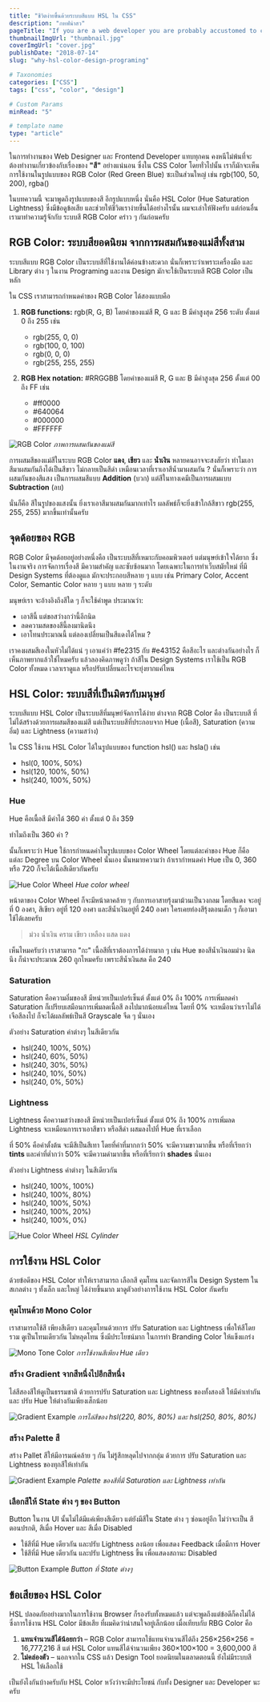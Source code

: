 ```yaml
---
title: "ชีวิตง่ายขึ้นด้วยระบบสีแบบ HSL ใน CSS"
description: "กหฟน่าสว"
pageTitle: "If you are a web developer you are probably accustomed to colours which look like this | chanto.io"
thumbnailImgUrl: "thumbnail.jpg"
coverImgUrl: "cover.jpg"
publishDate: "2018-07-14"
slug: "why-hsl-color-design-programing"

# Taxonomies
categories: ["CSS"]
tags: ["css", "color", "design"]

# Custom Params
minRead: "5"

# template name
type: "article"
---
```


ในการทำงานของ Web Designer และ Frontend Developer แทบทุกคน คงหนีไม่พ้นที่จะต้องทำงานเกี่ยวข้องกับเรื่องของ **"สี"** อย่างแน่นอน ซึ่งใน CSS Color โดยทั่วไปนั้น เราก็มักจะเห็นการใช้งานในรูปแบบของ RGB Color (Red Green Blue) ซะเป็นส่วนใหญ่ เช่น rgb(100, 50, 200), rgba()

ในบทความนี้ จะมาพูดถึงรูปแบบของสี อีกรูปแบบหนึ่ง นั่นคือ HSL Color (Hue Saturation Lightness) ซึ่งมีข้อดูข้อเสีย และช่วยให้ชีวิตเราง่ายขึ้นได้อย่างไรนั้น ผมจะเล่าให้ฟังครับ แต่ก่อนอื่น เรามาทำความรู้จักกับ ระบบสี RGB Color คร่าว ๆ กันก่อนครับ

<!-- <a href="https://en.wikipedia.org/wiki/List_of_color_spaces_and_their_uses" target="_blank" rel="noopener noreferrer" class="bio-link -fancy">Color Space</a> -->
<!-- _"ขอสีเดิมนะแต่ปรับให้สว่างกว่านี้หน่อย"_ -->

## RGB Color: ระบบสียอดนิยม จากการผสมกันของแม่สีทั้งสาม

ระบบสีแบบ RGB Color เป็นระบบสีที่ใช้งานได้ค่อนข้างสะดวก นั่นก็เพราะว่าเพราะเครื่องมือ และ Library ต่าง ๆ ในงาน Programing และงาน Design มักจะใช้เป็นระบบสี RGB Color เป็นหลัก

ใน CSS เราสามารถกำหนดค่าของ RGB Color ได้สองแบบคือ

1. **RGB functions:** rgb(R, G, B) โดยค่าของแม่สี R, G และ B มีค่าสูงสุด 256 ระดับ ตั้งแต่ 0 ถึง 255 เช่น

	- <span class="_w-16px _h-16px _dp-ilb _bdrd-32px" style="background: rgb(255, 0, 0)"></span> rgb(255, 0, 0)
	- <span class="_w-16px _h-16px _dp-ilb _bdrd-32px" style="background: rgb(100, 0, 100)"></span> rgb(100, 0, 100)
	- <span class="_w-16px _h-16px _dp-ilb _bdrd-32px" style="background: rgb(0, 0, 0)"></span> rgb(0, 0, 0)
	- <span class="_w-16px _h-16px _dp-ilb _bdrd-32px _bdw-1px _bdcl-gray" style="background: rgb(255, 255, 255)"></span> rgb(255, 255, 255)
2. **RGB Hex notation:** #RRGGBB โดยค่าของแม่สี R, G และ B มีค่าสูงสุด 256 ตั้งแต่ 00 ถึง FF เช่น

	- <span class="_w-16px _h-16px _dp-ilb _bdrd-32px" style="background: #ff0000"></span> #ff0000
	- <span class="_w-16px _h-16px _dp-ilb _bdrd-32px" style="background: #640064"></span> #640064
	- <span class="_w-16px _h-16px _dp-ilb _bdrd-32px" style="background: #000000"></span> #000000
	- <span class="_w-16px _h-16px _dp-ilb _bdrd-32px _bdw-1px _bdcl-gray" style="background: #FFFFFF"></span> #FFFFFF

<p class="_tal-ct">
	<img src="rgb.svg" alt="RGB Color" class="_mxw-256px">
	<em>ภาพการผสมกันของแม่สี</em>
</p>

การผสมสีของแม่สีในระบบ RGB Color **แดง**, **เขียว** และ **น้ำเงิน** หลายคนอาจจะสงสัยว่า ทำไมเอาสีมาผสมกันถึงได้เป็นสีขาว ไม่กลายเป็นสีดำ เหมือนเวลาที่เราเอาสีน้ำมาผสมกัน ? นั่นก็เพราะว่า การผสมกันของสีแสง เป็นการผสมสีแบบ **Addition** (บวก) แต่สีในทางเคมีเป็นการผสมแบบ **Subtraction** (ลบ)

นั่นก็คือ สีในรูปของแสงนั้น ยิ่งเราเอาสีมาผสมกันมากเท่าไร ผลลัพธ์ก็จะยิ่งเข้าใกล้สีขาว rgb(255, 255, 255) มากขึ้นเท่านั้นครับ

## จุดด้อยของ RGB
RGB Color มีจุดด้อยอยู่อย่างหนึ่งคือ เป็นระบบสีที่เหมาะกับคอมพิวเตอร์ แต่มนุษย์เข้าใจได้ยาก ซึ่งในงานจริง การจัดการเรื่องสี มีความสำคัญ และซับซ้อนมาก โดยเฉพาะในการทำเว็บสมัยใหม่ ที่มี Design Systems ที่ต้องดูแล มักจะประกอบสีหลาย ๆ แบบ เช่น Primary Color, Accent Color, Semantic Color หลาย ๆ แบบ หลาย ๆ ระดับ

มนุษย์เรา จะอ้างอิงถึงสีใด ๆ ก็จะใช้คำพูด ประมาณว่า:

- เอาสีนี้ แต่ขอสว่างกว่านี้อีกนิด
- ลดความสดของสีนี้ลงมานิดนึง
- เอาโทนประมาณนี้ แต่ลองเปลี่ยนเป็นสีแดงได้ไหม ?

เราคงผสมสีเองในหัวไม่ได้แน่ ๆ เอาแค่ว่า #fe2315 กับ #e43152 คือสีอะไร และต่างกันอย่างไร ก็เห็นภาพยากแล้วใช่ไหมครับ แล้วลองคิดภาพดูว่า ถ้าสีใน Design Systems เราใช้เป็น RGB Color ทั้งหมด เวลาเราดูแล หรือปรับเปลี่ยนอะไรจะยุ่งยากแค่ไหน

## HSL Color: ระบบสีที่เป็นมิตรกับมนุษย์
ระบบสีแบบ HSL Color เป็นระบบสีที่มนุษย์จัดการได้ง่าย ต่างจาก RGB Color คือ เป็นระบบสี ที่ไม่ได้สร้างด้วยการผสมสีของแม่สี แต่เป็นระบบสีที่ประกอบจาก Hue (เนื้อสี), Saturation (ความอิ่ม) และ Lightness (ความสว่าง)

ใน CSS ใช้งาน HSL Color ได้ในรูปแบบของ function hsl() และ hsla() เช่น

- <span class="_w-16px _h-16px _dp-ilb _bdrd-32px" style="background: hsl(0, 100%, 50%)"></span> hsl(0, 100%, 50%)
- <span class="_w-16px _h-16px _dp-ilb _bdrd-32px" style="background: hsl(120, 100%, 50%)"></span> hsl(120, 100%, 50%)
- <span class="_w-16px _h-16px _dp-ilb _bdrd-32px" style="background: hsl(240, 100%, 50%)"></span> hsl(240, 100%, 50%)

### Hue
Hue คือเนื้อสี มีค่าได้ 360 ค่า ตั้งแต่ 0 ถึง 359

ทำไมถึงเป็น 360 ค่า ?

นั้นก็เพราะว่า Hue ใช้การกำหนดค่าในรูปแบบของ Color Wheel โดยแต่ละค่าของ Hue ก็คือแต่ละ Degree บน Color Wheel นั่นเอง นั่นหมายความว่า ถ้าเรากำหนดค่า Hue เป็น 0, 360 หรือ 720 ก็จะได้เนื้อสีเดียวกันครับ

<p class="_tal-ct">
	<img src="hue.svg" alt="Hue Color Wheel" class="_mxw-256px" style="hsl(260, 100%, 50%)">
	<em>Hue color wheel</em>
</p>

หน้าตาของ Color Wheel ก็จะมีหน้าตาคล้าย ๆ กับการเอาสายรุ้งมาม้วนเป็นวงกลม โดยสีแดง จะอยู่ที่ 0 องศา, สีเขียว อยู่ที่ 120 องศา และสีน้ำเงินอยู่ที่ 240 องศา ใครเคยท่องสีรุ้งตอนเด็ก ๆ ก็เอามาใช้ได้เลยครับ

> ม่วง น้ำเงิน คราม เขียว เหลือง แสด แดง

เห็นไหมครับว่า เราสามารถ "กะ" เนื้อสีที่เราต้องการได้ง่ายมาก ๆ เช่น Hue ของสีน้ำเงินอมม่วง นิดนึง ก็น่าจะประมาณ 260 ถูกไหมครับ เพราะสีน้ำเงินสด คือ 240

### Saturation
Saturation คือความอิ่มของสี มีหน่วยเป็นเปอร์เซ็นต์ ตั้งแต่ 0% ถึง 100% การเพิ่มลดค่า Saturation ก็เปรียบเสมือนการเพิ่มลดเนื้อสี ลงไปมากน้อยแค่ไหน โดยที่ 0% จะเหมือนว่าเราไม่ได้เจือสีลงไป ก็จะได้ผลลัพธ์เป็นสี Grayscale จืด ๆ นั่นเอง

ตัวอย่าง Saturation ค่าต่างๆ ในสีเดียวกัน

- <span class="_w-16px _h-16px _dp-ilb _bdrd-32px" style="background: hsl(240, 100%, 50%)"></span> hsl(240, 100%, 50%)
- <span class="_w-16px _h-16px _dp-ilb _bdrd-32px" style="background: hsl(240, 60%, 50%)"></span> hsl(240, 60%, 50%)
- <span class="_w-16px _h-16px _dp-ilb _bdrd-32px" style="background: hsl(240, 30%, 50%)"></span> hsl(240, 30%, 50%)
- <span class="_w-16px _h-16px _dp-ilb _bdrd-32px" style="background: hsl(240, 10%, 50%)"></span> hsl(240, 10%, 50%)
- <span class="_w-16px _h-16px _dp-ilb _bdrd-32px" style="background: hsl(240, 0%, 50%)"></span> hsl(240, 0%, 50%)

### Lightness

Lightness คือความสว่างของสี มีหน่วยเป็นเปอร์เซ็นต์ ตั้งแต่ 0% ถึง 100% การเพิ่มลด Lightness จะเหมือนการเราเอาสีขาว หรือสีดำ ผสมลงไปที่ Hue ที่เราเลือก

 ที่ 50% คือค่าตั้งต้น จะมีสีเป็นสีเทา โดยที่ค่าที่มากกว่า 50% จะมีความขาวมากขึ้น หรือที่เรียกว่า **tints** และค่าที่ต่ำกว่า 50% จะมีความดำมากขึ้น หรือที่เรียกว่า **shades** นั่นเอง

ตัวอย่าง Lightness ค่าต่างๆ ในสีเดียวกัน

- <span class="_w-16px _h-16px _dp-ilb _bdrd-32px _bdw-1px _bdcl-gray" style="background: hsl(240, 100%, 100%)"></span> hsl(240, 100%, 100%)
- <span class="_w-16px _h-16px _dp-ilb _bdrd-32px" style="background: hsl(240, 100%, 80%)"></span> hsl(240, 100%, 80%)
- <span class="_w-16px _h-16px _dp-ilb _bdrd-32px" style="background: hsl(240, 100%, 50%)"></span> hsl(240, 100%, 50%)
- <span class="_w-16px _h-16px _dp-ilb _bdrd-32px" style="background: hsl(240, 100%, 20%)"></span> hsl(240, 100%, 20%)
- <span class="_w-16px _h-16px _dp-ilb _bdrd-32px" style="background: hsl(240, 100%, 0%)"></span> hsl(240, 100%, 0%)

<p class="_tal-ct">
	<img src="hsl.jpg" alt="Hue Color Wheel" class="_mxw-512px" style="hsl(260, 100%, 50%)">
	<em>HSL Cylinder</em>
</p>

## การใช้งาน HSL Color

ด้วยข้อดีของ HSL Color ทำให้เราสามารถ เลือกสี คุมโทน และจัดการสีใน Design System ในสเกลต่าง ๆ ทั้งเล็ก และใหญ่ ได้ง่ายขึ้นมาก มาดูตัวอย่างการใช้งาน HSL Color กันครับ

### คุมโทนด้วย Mono Color
เราสามารถใช้สี เพียงสีเดียว และคุมโทนด้วยการ ปรับ Saturation และ Lightness เพื่อให้สีโดยรวม ดูเป็นโทนเดียวกัน ไม่หลุดโทน ซึ่งมีประโยชน์มาก ในการทำ Branding Color ให้แข็งแกร่ง

<p class="_tal-ct">
	<img src="ui.svg" alt="Mono Tone Color" class="_mxw-512px">
	<em>การใช้งานสีเพียง Hue เดียว</em>
</p>

### สร้าง Gradient จากสีหนึ่งไปอีกสีหนึ่ง

ไล่สีสองสีให้ดูเป็นธรรมชาติ ด้วยการปรับ Saturation และ Lightness ของทั้งสองสี ให้มีค่าเท่ากัน และ ปรับ Hue ให้ต่างกันเพียงเส็กน้อย

<p class="_tal-ct">
	<img src="grad.svg" alt="Gradient Example" class="_mxw-512px">
	<em>การไล่สีของ hsl(220, 80%, 80%) และ hsl(250, 80%, 80%)</em>
</p>

### สร้าง Palette สี

สร้าง Pallet สีให้มีอารมณ์คล้าย ๆ กัน ไม่รู้สึกหลุดไปจากกลุ่ม ด้วยการ ปรับ Saturation และ Lightness ของทุกสีให้เท่ากัน

<p class="_tal-ct">
	<img src="palette.jpg" alt="Gradient Example" class="_mxw-512px">
	<em>Palette ของสีที่มี Saturation และ Lightness เท่ากัน</em>
</p>

### เลือกสีให้ State ต่าง ๆ ของ Button

Button ในงาน UI นั้นไม่ได้มีแค่เพียงสีเดียว แต่ยังมีสีใน State ต่าง ๆ ซ่อนอยู่อีก ไม่ว่าจะเป็น สีตอนปรกติ, สีเมื่อ Hover และ สีเมื่อ Disabled

- ใช้สีที่มี Hue เดียวกัน และปรับ Lightness ลงน้อย เพื่อแสดง Feedback เมื่อมีการ Hover
- ใช้สีที่มี Hue เดียวกัน และปรับ Lightness ขึ้น เพื่อแสดงสถานะ Disabled

<p class="_tal-ct">
	<img src="button.svg" alt="Button Example" class="_mxw-512px">
	<em>Button ที่ State ต่างๆ</em>
</p>

## ข้อเสียของ HSL Color

HSL ปลอดภัยอย่างมากในการใช้งาน Browser ก็รองรับทั้งหมดแล้ว แต่จะพูดถึงแต่ข้อดีก็คงไม่ได้ ซึ่งการใช้งาน HSL Color มีข้อเสีย ที่ผมคิดว่าน่าสนใจอยู่เล็กน้อย เมื่อเทียบกับ RBG Color คือ

1. **แทนจำนวนสีได้น้อยกว่า** – RGB Color สามารถใช้แทนจำนวนสีได้ถึง 256×256×256 = 16,777,216 สี แต่ HSL Color แทนสีได้จำนวนเพียง 360×100×100 = 3,600,000 สี
2. **ไม่คล่องตัว** – นอกจากใน CSS แล้ว Design Tool ยอดนิยมในตลาดตอนนี้ ยังไม่มีระบบสี HSL ให้เลือกใช้

เป็นยังไงกันบ้างครับกับ HSL Color หวังว่าจะมีประโยชน์ กับทั้ง Designer และ Developer นะครับ
